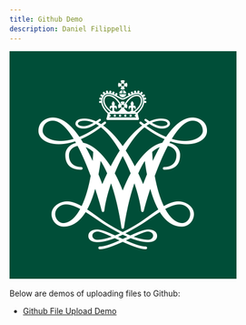 ```yaml
---
title: Github Demo
description: Daniel Filippelli
---
```


![Test Pic](/pics/WM.png)

Below are demos of uploading files to Github:

- [Github File Upload Demo](/GithubDemo/index.md)



